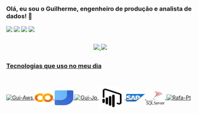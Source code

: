 ##

### Olá, eu sou o Guilherme, engenheiro de produção e analista de dados! 👋

<div> 
  <a href="https://www.linkedin.com/in/guilherme-ribeiro-valle" target="_blank"><img src="https://img.shields.io/badge/LinkedIn-0077B5?style=for-the-badge&logo=linkedin&logoColor=white"></a>
  <a href="https://instagram.com/guilhermervalle" target="_blank"><img src="https://img.shields.io/badge/-Instagram-%23E4405F?style=for-the-badge&logo=instagram&logoColor=white" target="_blank"></a>
 <a href="https://kaggle.com/guilhermervalle" target="_blank"><img src="https://img.shields.io/badge/Kaggle-20BEFF?style=for-the-badge&logo=Kaggle&logoColor=white"></a> 
 <a href = "mailto:guilherme2mg@gmail.com"><img src="https://img.shields.io/badge/-Gmail-%23333?style=for-the-badge&logo=gmail&logoColor=white" target="_blank"></a>
 
</div>

##

<div align="center">
  <a href="https://github.com/guilhermervalle">
  <img height="180em" src="https://github-readme-stats.vercel.app/api?username=guilhermervalle&show_icons=true&theme=dark&include_all_commits=true&count_private=true"/>
  <img height="180em" src="https://github-readme-stats.vercel.app/api/top-langs/?username=guilhermervalle&layout=compact&langs_count=7&theme=dark"/>
</div>

##

### Tecnologias que uso no meu dia

##

<div style="display: inline_block"><br>
  <img align="center" alt="Gui-Aws" height="40" width="50" src="https://cdn.jsdelivr.net/gh/devicons/devicon/icons/amazonwebservices/amazonwebservices-original.svg">
  <img align="center" alt="Gui-Co" height="40" width="50" src="https://raw.githubusercontent.com/guilhermervalle/da-ebac/6fe15a2e4a3117bd5350cc55761e07a1e18cbf11/google-colaboratory.svg">
    <img align="center" alt="Gui-Ds" height="40" width="50" src="https://raw.githubusercontent.com/guilhermervalle/da-ebac/6fe15a2e4a3117bd5350cc55761e07a1e18cbf11/google-data-studio.svg">
  <img align="center" alt="Gui-Jp" height="40" width="50" src="https://cdn.jsdelivr.net/gh/devicons/devicon/icons/jupyter/jupyter-original-wordmark.svg">
  <img align="center" alt="Gui-Bi" height="60" width="70" src="https://raw.githubusercontent.com/guilhermervalle/da-ebac/6fe15a2e4a3117bd5350cc55761e07a1e18cbf11/power-bi.svg">
  <img align="center" alt="Rafa-Sap" height="40" width="50" src="https://raw.githubusercontent.com/guilhermervalle/da-ebac/6fe15a2e4a3117bd5350cc55761e07a1e18cbf11/sap.svg">
   <img align="center" alt="Rafa-Sql" height="40" width="50" src="https://raw.githubusercontent.com/guilhermervalle/da-ebac/6fe15a2e4a3117bd5350cc55761e07a1e18cbf11/sql.svg">
  <img align="center" alt="Rafa-Pt" height="40" width="50" src="https://cdn.jsdelivr.net/gh/devicons/devicon/icons/python/python-original.svg">
</div>

##
